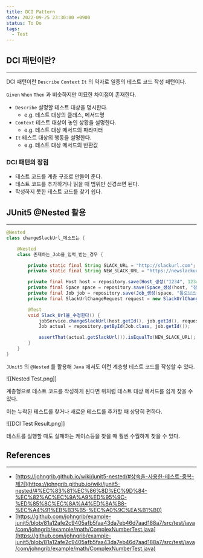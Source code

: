 ```yaml
---
title: DCI Pattern
date: 2022-09-25 23:30:00 +0900
status: To Do
tags:
  - Test
---
```


## DCI 패턴이란?

---

DCI 패턴이란 `Describe` `Context` `It` 의 약자로 일종의 테스트 코드 작성 패턴이다.

`Given` `When` `Then` 과 비슷하지만 미묘한 차이점이 존재한다.

- `Describe` 설명할 테스트 대상을 명시한다.
    - e.g. 테스트 대상의 클래스, 메서드명
- `Context` 테스트 대상이 놓인 상황을 설명한다.
    - e.g. 테스트 대상 메서드의 파라미터
- `It` 테스트 대상의 행동을 설명한다.
    - e.g. 테스트 대상 메서드의 반환값

### DCI 패턴의 장점

- 테스트 코드를 계층 구조로 만들어 준다.
- 테스트 코드를 추가하거나 읽을 때 범위만 신경쓰면 된다.
- 작성하지 못한 테스트 코드를 찾기 쉽다.

## JUnit5 @Nested 활용

---

```java
@Nested
class changeSlackUrl_메소드는 {

    @Nested
    class 존재하는_Job을_입력_받는_경우 {

        private static final String SLACK_URL = "http://slackurl.com";
        private static final String NEW_SLACK_URL = "https://newslackurl.com";

        private final Host host = repository.save(Host_생성("1234", 1234L));
        private final Space space = repository.save(Space_생성(host, "잠실"));
        private final Job job = repository.save(Job_생성(space, "톱오브스윙방", SLACK_URL));
        private final SlackUrlChangeRequest request = new SlackUrlChangeRequest(NEW_SLACK_URL);

        @Test
        void Slack_Url을_수정한다() {
            jobService.changeSlackUrl(host.getId(), job.getId(), request);
            Job actual = repository.getById(Job.class, job.getId());

            assertThat(actual.getSlackUrl()).isEqualTo(NEW_SLACK_URL);
        }
    }
}
```

`JUnit5` 의 `@Nested` 를 활용해 `Java` 에서도 이런 계층형 테스트 코드를 작성할 수 있다.

![[Nested Test.png]]

계층형으로 테스트 코드를 작성하게 된다면 위처럼 테스트 대상 메서드를 쉽게 찾을 수 있다.

이는 누락된 테스트를 찾거나 새로운 테스트를 추가할 때 상당히 편하다.

![[DCI Test Result.png]]

테스트를 실행할 때도 실패하는 케이스등을 찾을 때 훨씬 수월하게 찾을 수 있다.

## References

---

- [https://johngrib.github.io/wiki/junit5-nested/#상속을-사용한-테스트-중복-제거](https://johngrib.github.io/wiki/junit5-nested/#%EC%83%81%EC%86%8D%EC%9D%84-%EC%82%AC%EC%9A%A9%ED%95%9C-%ED%85%8C%EC%8A%A4%ED%8A%B8-%EC%A4%91%EB%B3%B5-%EC%A0%9C%EA%B1%B0)
- [https://github.com/johngrib/example-junit5/blob/81a12afe2c9405afb5faa43da7eb46d7aad188a7/src/test/java/com/johngrib/example/math/ComplexNumberTest.java](https://github.com/johngrib/example-junit5/blob/81a12afe2c9405afb5faa43da7eb46d7aad188a7/src/test/java/com/johngrib/example/math/ComplexNumberTest.java)
